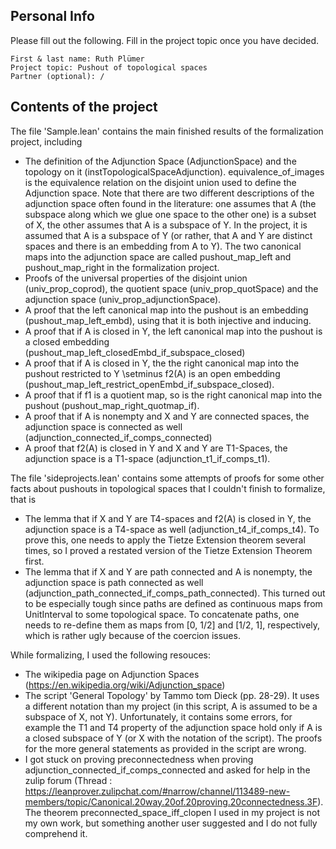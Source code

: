 ## Personal Info

Please fill out the following. Fill in the project topic once you have decided.
```
First & last name: Ruth Plümer
Project topic: Pushout of topological spaces
Partner (optional): /
```

## Contents of the project

The file 'Sample.lean' contains the main finished results of the formalization project, including
  * The definition of the Adjunction Space (AdjunctionSpace) and the topology on it (instTopologicalSpaceAdjunction). equivalence_of_images is the equivalence relation on the disjoint union used to define the Adjunction space.
  Note that there are two different descriptions of the adjunction space often found in the literature: one assumes that A (the subspace along which we glue one space to the other one) is a subset of X, the other assumes that A is a subspace of Y. In the project, it is assumed that A is a subspace of Y (or rather, that A and Y are distinct spaces and there is an embedding from A to Y).
  The two canonical maps into the adjunction space are called pushout_map_left and pushout_map_right in the formalization project.
  * Proofs of the universal properties of the disjoint union (univ_prop_coprod), the quotient space (univ_prop_quotSpace) and the adjunction space (univ_prop_adjunctionSpace).
  * A proof that the left canonical map into the pushout is an embedding (pushout_map_left_embd), using that it is both injective and inducing.
  * A proof that if A is closed in Y, the left canonical map into the pushout is a closed embedding
  (pushout_map_left_closedEmbd_if_subspace_closed)
  * A proof that if A is closed in Y, the the right canonical map into the pushout restricted to Y \setminus f2(A)
  is an open embedding (pushout_map_left_restrict_openEmbd_if_subspace_closed).
  * A proof that if f1 is a quotient map, so is the right canonical map into the pushout (pushout_map_right_quotmap_if).
  * A proof that if A is nonempty and X and Y are connected spaces, the adjunction space is connected as well (adjunction_connected_if_comps_connected)
  * A proof that f2(A) is closed in Y and X and Y are T1-Spaces, the adjunction space is a T1-space (adjunction_t1_if_comps_t1).

The file 'sideprojects.lean' contains some attempts of proofs for some other facts about pushouts in topological spaces that I couldn't finish to formalize, that is
  * The lemma that if X and Y are T4-spaces and f2(A) is closed in Y, the adjunction space is a T4-space as well
  (adjunction_t4_if_comps_t4). To prove this, one needs to apply the Tietze Extension theorem several times, so I proved a restated version of the Tietze Extension Theorem first.
  * The lemma that if X and Y are path connected and A is nonempty, the adjunction space is path connected as well (adjunction_path_connected_if_comps_path_connected). This turned out to be especially tough since paths are defined as continuous maps from UnitInterval to some topological space. To concatenate paths, one needs to re-define them as maps from [0, 1/2] and [1/2, 1], respectively, which is rather ugly because of the coercion issues.

While formalizing, I used the following resouces:
  * The wikipedia page on Adjunction Spaces (https://en.wikipedia.org/wiki/Adjunction_space)
  * The script 'General Topology' by Tammo tom Dieck (pp. 28-29). It uses a different notation than my project (in this script, A is assumed to be a subspace of X, not Y). Unfortunately, it contains some errors, for example the T1 and T4 property of the adjunction space hold only if A is a closed subspace of Y (or X with the notation of the script). The proofs for the more general statements as provided in the script are wrong.
  * I got stuck on proving preconnectedness when proving adjunction_connected_if_comps_connected and asked for help in the zulip forum (Thread : https://leanprover.zulipchat.com/#narrow/channel/113489-new-members/topic/Canonical.20way.20of.20proving.20connectedness.3F). The theorem preconnected_space_iff_clopen I used in my project is not my own work, but something another user suggested and I do not fully comprehend it.
